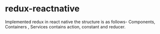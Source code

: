 # redux-reactnative
Implemented redux in react native the structure is as follows-
Components, Containers , Services contains action, constant and reducer.
